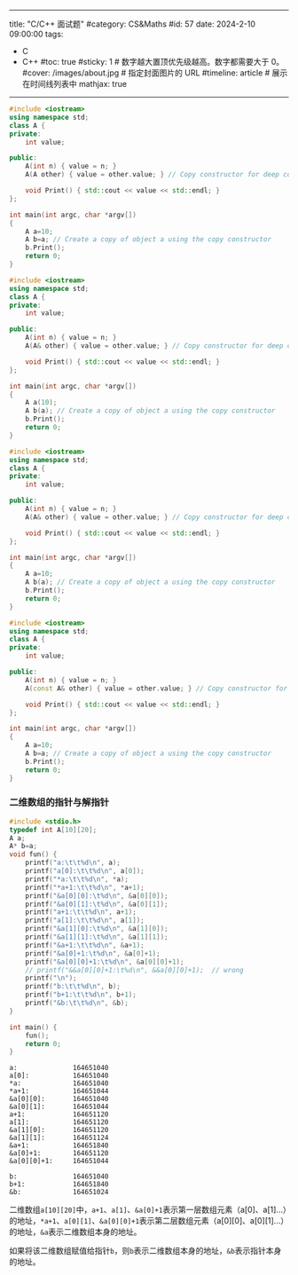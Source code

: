 
---
title: "C/C++ 面试题"
#category: CS&Maths
#id: 57
date: 2024-2-10 09:00:00
tags: 
  - C
  - C++
#toc: true
#sticky: 1 # 数字越大置顶优先级越高。数字都需要大于 0。
#cover: /images/about.jpg # 指定封面图片的 URL
#timeline: article  # 展示在时间线列表中
mathjax: true
---

```C++
#include <iostream>
using namespace std;
class A {
private:
    int value;

public:
    A(int n) { value = n; }
    A(A other) { value = other.value; } // Copy constructor for deep copying

    void Print() { std::cout << value << std::endl; }
};

int main(int argc, char *argv[])
{
    A a=10;
    A b=a; // Create a copy of object a using the copy constructor
    b.Print();
    return 0;
}
```
```C++
#include <iostream>
using namespace std;
class A {
private:
    int value;

public:
    A(int n) { value = n; }
    A(A& other) { value = other.value; } // Copy constructor for deep copying

    void Print() { std::cout << value << std::endl; }
};

int main(int argc, char *argv[])
{
    A a(10);
    A b(a); // Create a copy of object a using the copy constructor
    b.Print();
    return 0;
}
```

```C++
#include <iostream>
using namespace std;
class A {
private:
    int value;

public:
    A(int n) { value = n; }
    A(A& other) { value = other.value; } // Copy constructor for deep copying

    void Print() { std::cout << value << std::endl; }
};

int main(int argc, char *argv[])
{
    A a=10;
    A b(a); // Create a copy of object a using the copy constructor
    b.Print();
    return 0;
}
```
```C++
#include <iostream>
using namespace std;
class A {
private:
    int value;

public:
    A(int n) { value = n; }
    A(const A& other) { value = other.value; } // Copy constructor for deep copying

    void Print() { std::cout << value << std::endl; }
};

int main(int argc, char *argv[])
{
    A a=10;
    A b=a; // Create a copy of object a using the copy constructor
    b.Print();
    return 0;
}
```



### 二维数组的指针与解指针
```C
#include <stdio.h>
typedef int A[10][20]; 
A a;
A* b=a;
void fun() { 
    printf("a:\t\t%d\n", a);
    printf("a[0]:\t\t%d\n", a[0]);
    printf("*a:\t\t%d\n", *a);
    printf("*a+1:\t\t%d\n", *a+1);
    printf("&a[0][0]:\t%d\n", &a[0][0]);
    printf("&a[0][1]:\t%d\n", &a[0][1]);
    printf("a+1:\t\t%d\n", a+1);
    printf("a[1]:\t\t%d\n", a[1]);
    printf("&a[1][0]:\t%d\n", &a[1][0]);
    printf("&a[1][1]:\t%d\n", &a[1][1]);
    printf("&a+1:\t\t%d\n", &a+1);
    printf("&a[0]+1:\t%d\n", &a[0]+1);
    printf("&a[0][0]+1:\t%d\n", &a[0][0]+1);
    // printf("&&a[0][0]+1:\t%d\n", &&a[0][0]+1);  // wrong
    printf("\n");
    printf("b:\t\t%d\n", b);
    printf("b+1:\t\t%d\n", b+1);
    printf("&b:\t\t%d\n", &b);
} 

int main() {
    fun(); 
    return 0;
}
```
```plaintext
a:              164651040
a[0]:           164651040
*a:             164651040
*a+1:           164651044
&a[0][0]:       164651040
&a[0][1]:       164651044
a+1:            164651120
a[1]:           164651120
&a[1][0]:       164651120
&a[1][1]:       164651124
&a+1:           164651840
&a[0]+1:        164651120
&a[0][0]+1:     164651044

b:              164651040
b+1:            164651840
&b:             164651024
```
二维数组`a[10][20]`中，`a+1`、`a[1]`、`&a[0]+1`表示第一层数组元素（a[0]、a[1]...）的地址，`*a+1`、`a[0][1]`、`&a[0][0]+1`表示第二层数组元素（a[0][0]、a[0][1]...）的地址，`&a`表示二维数组本身的地址。

如果将该二维数组赋值给指针`b`，则`b`表示二维数组本身的地址，`&b`表示指针本身的地址。